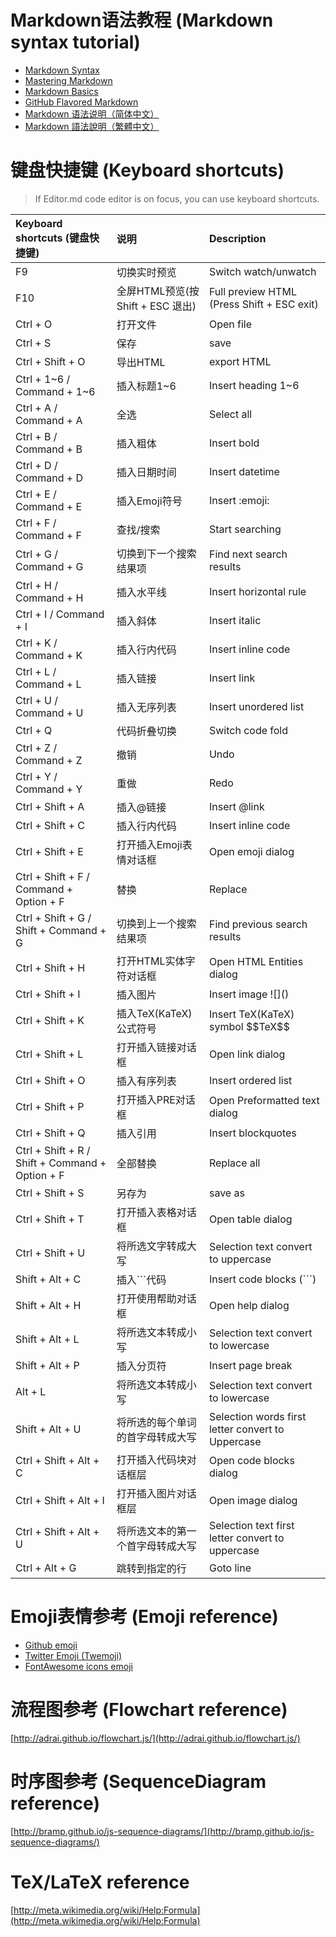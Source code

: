 # Markdown语法教程 (Markdown syntax tutorial)
- [Markdown Syntax](http://daringfireball.net/projects/markdown/syntax/ "Markdown Syntax")
- [Mastering Markdown](https://guides.github.com/features/mastering-markdown/ "Mastering Markdown")
- [Markdown Basics](https://help.github.com/articles/markdown-basics/ "Markdown Basics")
- [GitHub Flavored Markdown](https://help.github.com/articles/github-flavored-markdown/ "GitHub Flavored Markdown")
- [Markdown 语法说明（简体中文）](http://www.markdown.cn/ "Markdown 语法说明（简体中文）")
- [Markdown 語法說明（繁體中文）](http://markdown.tw/ "Markdown 語法說明（繁體中文）")

# 键盘快捷键 (Keyboard shortcuts)
> If Editor.md code editor is on focus, you can use keyboard shortcuts.

Keyboard shortcuts (键盘快捷键)                      | 说明                         | Description
:---------------------------------------------- | :------------------------- | :------------------------------------------------
F9                                              | 切换实时预览                     | Switch watch/unwatch
F10                                             | 全屏HTML预览(按 Shift + ESC 退出) | Full preview HTML (Press Shift + ESC exit)
Ctrl + O                                        | 打开文件                     | Open file
Ctrl + S                                        | 保存                         | save
Ctrl + Shift + O                                |导出HTML                      | export HTML
Ctrl + 1~6 / Command + 1~6                      | 插入标题1~6                    | Insert heading 1~6
Ctrl + A / Command + A                          | 全选                         | Select all
Ctrl + B / Command + B                          | 插入粗体                       | Insert bold
Ctrl + D / Command + D                          | 插入日期时间                     | Insert datetime
Ctrl + E / Command + E                          | 插入Emoji符号                  | Insert &#58;emoji&#58;
Ctrl + F / Command + F                          | 查找/搜索                      | Start searching
Ctrl + G / Command + G                          | 切换到下一个搜索结果项                | Find next search results
Ctrl + H / Command + H                          | 插入水平线                      | Insert horizontal rule
Ctrl + I / Command + I                          | 插入斜体                       | Insert italic
Ctrl + K / Command + K                          | 插入行内代码                     | Insert inline code
Ctrl + L / Command + L                          | 插入链接                       | Insert link
Ctrl + U / Command + U                          | 插入无序列表                     | Insert unordered list
Ctrl + Q                                        | 代码折叠切换                     | Switch code fold
Ctrl + Z / Command + Z                          | 撤销                         | Undo
Ctrl + Y / Command + Y                          | 重做                         | Redo
Ctrl + Shift + A                                | 插入@链接                      | Insert &#64;link
Ctrl + Shift + C                                | 插入行内代码                     | Insert inline code
Ctrl + Shift + E                                | 打开插入Emoji表情对话框             | Open emoji dialog
Ctrl + Shift + F / Command + Option + F         | 替换                         | Replace
Ctrl + Shift + G / Shift + Command + G          | 切换到上一个搜索结果项                | Find previous search results
Ctrl + Shift + H                                | 打开HTML实体字符对话框              | Open HTML Entities dialog
Ctrl + Shift + I                                | 插入图片                       | Insert image &#33;[]&#40;&#41;
Ctrl + Shift + K                                | 插入TeX(KaTeX)公式符号           | Insert TeX(KaTeX) symbol &#36;&#36;TeX&#36;&#36;
Ctrl + Shift + L                                | 打开插入链接对话框                  | Open link dialog
Ctrl + Shift + O                                | 插入有序列表                     | Insert ordered list
Ctrl + Shift + P                                | 打开插入PRE对话框                 | Open Preformatted text dialog
Ctrl + Shift + Q                                | 插入引用                       | Insert blockquotes
Ctrl + Shift + R / Shift + Command + Option + F | 全部替换                       | Replace all
Ctrl + Shift + S                                | 另存为                      | save as
Ctrl + Shift + T                                | 打开插入表格对话框                  | Open table dialog
Ctrl + Shift + U                                | 将所选文字转成大写                  | Selection text convert to uppercase
Shift + Alt + C                                 | 插入```代码                    | Insert code blocks (```)
Shift + Alt + H                                 | 打开使用帮助对话框                  | Open help dialog
Shift + Alt + L                                 | 将所选文本转成小写                  | Selection text convert to lowercase
Shift + Alt + P                                 | 插入分页符                      | Insert page break
Alt + L                                         | 将所选文本转成小写                  | Selection text convert to lowercase
Shift + Alt + U                                 | 将所选的每个单词的首字母转成大写           | Selection words first letter convert to Uppercase
Ctrl + Shift + Alt + C                          | 打开插入代码块对话框层                | Open code blocks dialog
Ctrl + Shift + Alt + I                          | 打开插入图片对话框层                 | Open image dialog
Ctrl + Shift + Alt + U                          | 将所选文本的第一个首字母转成大写           | Selection text first letter convert to uppercase
Ctrl + Alt + G                                  | 跳转到指定的行                    | Goto line

# Emoji表情参考 (Emoji reference)
- [Github emoji](http://www.emoji-cheat-sheet.com/ "Github emoji")
- [Twitter Emoji (Twemoji)](http://twitter.github.io/twemoji/preview.html "Twitter Emoji \\(Twemoji\\)")
- [FontAwesome icons emoji](http://fortawesome.github.io/Font-Awesome/icons/ "FontAwesome icons emoji")

# 流程图参考 (Flowchart reference)
[http://adrai.github.io/flowchart.js/](http://adrai.github.io/flowchart.js/)

# 时序图参考 (SequenceDiagram reference)
[http://bramp.github.io/js-sequence-diagrams/](http://bramp.github.io/js-sequence-diagrams/)

# TeX/LaTeX reference
[http://meta.wikimedia.org/wiki/Help:Formula](http://meta.wikimedia.org/wiki/Help:Formula)
